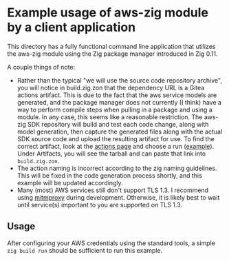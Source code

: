 Example usage of aws-zig module by a client application
=======================================================

This directory has a fully functional command line application that utilizes
the aws-zig module using the Zig package manager introduced in Zig 0.11.

A couple things of note:

* Rather than the typical "we will use the source code repository archive",
  you will notice in build.zig.zon that the dependency URL is a Gitea actions
  artifact. This is due to the fact that the aws service models are generated,
  and the package manager does not currently (I think) have a way to perform
  compile steps when pulling in a package and using a module. In any case, this
  seems like a reasonable restriction. The aws-zig SDK repository will build
  and test each code change, along with model generation, then capture the
  generated files along with the actual SDK source code and upload the resulting
  artifact for use. To find the correct artifact, look at the [actions page](https://git.lerch.org/lobo/aws-sdk-for-zig/actions)
  and choose a run ([example](https://git.lerch.org/lobo/aws-sdk-for-zig/actions/runs/57)).
  Under Artifacts, you will see the tarball and can paste that link into `build.zig.zon`.
* The action naming is incorrect according to the zig naming guidelines. This
  will be fixed in the code generation process shortly, and this example will be
  updated accordingly.
* Many (most) AWS services still don't support TLS 1.3. I recommend using
  [mitmproxy](https://mitmproxy.org) during development. Otherwise, it is
  likely best to wait until service(s) important to you are supported on
  TLS 1.3.

Usage
-----

After configuring your AWS credentials using the standard tools, a simple
`zig build run` should be sufficient to run this example.
